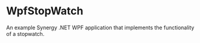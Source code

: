 
# WpfStopWatch

An example Synergy .NET WPF application that implements the functionality of a stopwatch.